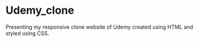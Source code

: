 # Udemy_clone
Presenting my responsive clone website of Udemy created using HTML and styled using CSS.
